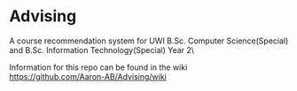 # Advising
A course recommendation system for UWI B.Sc. Computer Science(Special) and B.Sc. Information Technology(Special) Year 2\

Information for this repo can be found in the wiki\
https://github.com/Aaron-AB/Advising/wiki
